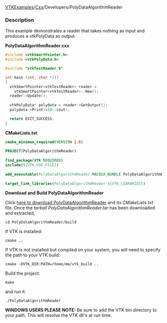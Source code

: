 [VTKExamples](Home)/[Cxx](Cxx)/Developers/PolyDataAlgorithmReader

### Description
This example demonstrates a reader that takes nothing as input and produces a vtkPolyData as output.

**PolyDataAlgorithmReader.cxx**
```c++
#include <vtkSmartPointer.h>
#include <vtkPolyData.h>

#include "vtkTestReader.h"

int main (int, char *[])
{
  vtkSmartPointer<vtkTestReader> reader =
    vtkSmartPointer<vtkTestReader>::New();
  reader->Update();
  
  vtkPolyData* polydata = reader->GetOutput();
  polydata->Print(std::cout);

  return EXIT_SUCCESS;
}
```
**CMakeLists.txt**
```cmake
cmake_minimum_required(VERSION 2.8)
 
PROJECT(PolyDataAlgorithmReader)
 
find_package(VTK REQUIRED)
include(${VTK_USE_FILE})
 
add_executable(PolyDataAlgorithmReader MACOSX_BUNDLE PolyDataAlgorithmReader.cxx)
 
target_link_libraries(PolyDataAlgorithmReader ${VTK_LIBRARIES})
```

**Download and Build PolyDataAlgorithmReader**

Click [here to download PolyDataAlgorithmReader](https://github.com/lorensen/VTKWikiExamplesTarballs/raw/master/PolyDataAlgorithmReader.tar) and its *CMakeLists.txt* file.
Once the *tarball PolyDataAlgorithmReader.tar* has been downloaded and extracted,
```
cd PolyDataAlgorithmReader/build 
```
If VTK is installed:
```
cmake ..
```
If VTK is not installed but compiled on your system, you will need to specify the path to your VTK build:
```
cmake -DVTK_DIR:PATH=/home/me/vtk_build ..
```
Build the project:
```
make
```
and run it:
```
./PolyDataAlgorithmReader
```
**WINDOWS USERS PLEASE NOTE:** Be sure to add the VTK bin directory to your path. This will resolve the VTK dll's at run time.

